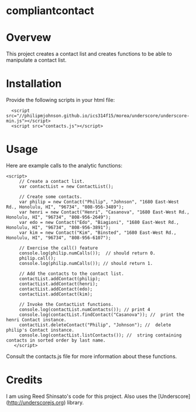 # compliantcontact
# Overvew
This project creates a contact list and creates functions to be able to manipulate a contact list.

# Installation
Provide the following scripts in your html file:
```
  <script src="//philipmjohnson.github.io/ics314f15/morea/underscore/underscore-min.js"></script>
  <script src="contacts.js"></script>
```

# Usage
Here are example calls to the analytic functions: 
```
<script>
     // Create a contact list.
     var contactList = new ContactList();

     // Create some contacts.
     var philip = new Contact("Philip", "Johnson", "1680 East-West Rd., Honolulu, HI", "96734", "808-956-3489");
     var henri = new Contact("Henri", "Casanova", "1680 East-West Rd., Honolulu, HI", "96734", "808-956-2649");
     var edo = new Contact("Edo", "Biagioni", "1680 East-West Rd., Honolulu, HI", "96734", "808-956-3891");
     var kim = new Contact("Kim", "Binsted", "1680 East-West Rd., Honolulu, HI", "96734", "808-956-6107");

     // Exercise the call() feature
     console.log(philip.numCalls());  // should return 0.
     philip.call();
     console.log(philip.numCalls()); // should return 1.

     // Add the contacts to the contact list.
     contactList.addContact(philip);
     contactList.addContact(henri);
     contactList.addContact(edo);
     contactList.addContact(kim);

     // Invoke the ContactList functions.
     console.log(contactList.numContacts()); // print 4
     console.log(contactList.findContact("Casanova")); //  print the henri Contact instance.
     contactList.deleteContact("Philip", "Johnson"); //  delete philip's Contact instance.
     console.log(contactList.listContacts()); //  string containing contacts in sorted order by last name.
   </script>
```
Consult the contacts.js file for more information about these functions.

# Credits
I am using Reed Shinsato's code for this project. Also uses the [Underscore] (http://underscorejs.org) library.

